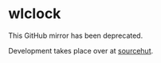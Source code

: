 # wlclock

This GitHub mirror has been deprecated.

Development takes place over at [sourcehut](https://sr.ht/~leon_plickat/wlclock/).

